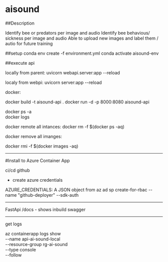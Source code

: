# aisound

##Description

Identify bee or predators per image and audio
Identify bee behavious/ sickness per image and audio
Able to upload new images and label them / autio for future training

##setup
conda env create -f environment.yml
conda activate aisound-env

##execute api

locally from parent:
uvicorn webapi.server:app --reload

localy from webpi:
uvicorn server:app --reload

docker:

docker build -t aisound-api .
docker run -d -p 8000:8080 aisound-api

docker ps -a  
docker logs <containerid>

docker remote all intances:
docker rm -f $(docker ps -aq)

docker remove all imanges:

docker rmi -f $(docker images -aq)

---


#Install to Azure Container App

ci/cd github
- create azure credentials

AZURE_CREDENTIALS: A JSON object from az ad sp create-for-rbac --name "github-deployer" --sdk-auth


---
FastApi  /docs - shows inbuild swagger

---
get logs

az containerapp logs show \
  --name api-ai-sound-local \
  --resource-group rg-ai-sound \
  --type console \
  --follow







